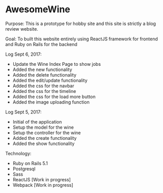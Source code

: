 # AwesomeWine

Purpose: This is a prototype for hobby site and this site is strictly a blog review website.

Goal: To built this website entirely using ReactJS framework for frontend and Ruby on Rails for the backend

Log Sept 6, 2017:
- Update the Wine Index Page to show jobs
- Added the new functionality
- Added the delete functionality
- Added the edit/update functionality
- Added the css for the navbar
- Added the css for the timeline
- Added the css for the load more button
- Added the image uploading function

Log Sept 5, 2017:
- Initial of the application
- Setup the model for the wine
- Setup the controller for the wine
- Added the create functionality
- Added the show functionality


Technology:
- Ruby on Rails 5.1
- Postgresql
- Sass
- ReactJS [Work in progress]
- Webpack [Work in progress]